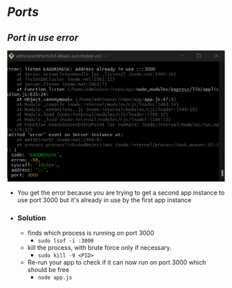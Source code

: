 # ***Ports***

## ***Port in use error***
![alt text](port-in-use.png)
-  You get the error because you are trying to get a second app instance to use port 3000 but it's already in use by the first app instance
-  ### Solution
   -  finds which process is running on port 3000
      -  `sudo lsof -i :3000`
   - kill the process, with brute force only if necessary.
     - `sudo kill -9 <PID>`
   - Re-run your app to check if it can now run on port 3000 which should be free
     - `node app.js`
 


